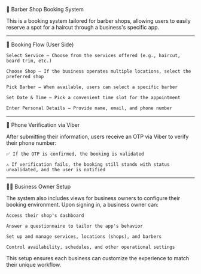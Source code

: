 💈 Barber Shop Booking System

This is a booking system tailored for barber shops, allowing users to easily reserve a spot for a haircut through a business's specific app.

---

🧾 Booking Flow (User Side)

    Select Service – Choose from the services offered (e.g., haircut, beard trim, etc.)

    Choose Shop – If the business operates multiple locations, select the preferred shop

    Pick Barber – When available, users can select a specific barber

    Set Date & Time – Pick a convenient time slot for the appointment

    Enter Personal Details – Provide name, email, and phone number

---

🔐 Phone Verification via Viber

After submitting their information, users receive an OTP via Viber to verify their phone number:

    ✅ If the OTP is confirmed, the booking is validated

    ⚠️ If verification fails, the booking still stands with status unvalidated, and the user is notified

---

🧑‍💼 Business Owner Setup

The system also includes views for business owners to configure their booking environment. Upon signing in, a business owner can:

    Access their shop's dashboard

    Answer a questionnaire to tailor the app's behavior

    Set up and manage services, locations (shops), and barbers

    Control availability, schedules, and other operational settings

This setup ensures each business can customize the experience to match their unique workflow.
